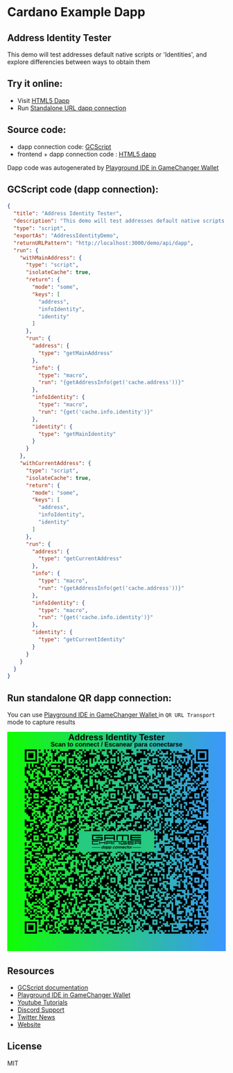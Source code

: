 
# Cardano Example Dapp

## **Address Identity Tester**

This demo will test addresses default native scripts or 'Identities', and explore differencies between ways to obtain them


## Try it online: 

-  Visit [HTML5 Dapp](https://raw.githubusercontent.com/GameChangerFinance/gamechanger.wallet/main/examples/Address%20Identity%20Tester.html)
-  Run [Standalone URL dapp connection](https://beta-wallet.gamechanger.finance/api/2/run/1-H4sIAAAAAAAAA9WRMWvDMBCF_8qhxQmE2NAtW0iXQgulpFPpoFjnWlSWjHSua4L_e0-1lYYEOrebT3rv6bvnoyBNBsVGbJXyGALcKbR8NsAeA6EXK6EwlF63pJ1l3b7WARQ2DnptDBCrQE5ejBeV7AyBlaQ_ECZjAOchm4M1hmwF0irAz9Y4j6B0VaFHW_IVHJB6RAu9HAKQA3cgqS1QjQ2j0NBG1imWZ45wnrbhhz_h3zIhCzxS5-3z0_2jJN4mLlATtZs8N66UpnaBNjdFUeRxo1y2OleybaOxY-1R9JrqBwaY0-PRJYMOzkjCnSxrPiffYXo2qhunvtWuQda-48AZL2IuLLpt5RJzHNPn63hikFdvvyGdQ41TzJmgkaV3aQtxZH2qh3ULHhdZGXnXc3a2XI4p5kTzW1zyR8M6QWdzyHXADHyKHkfWxW53nec_T3-u3guuf9HwzHxe8jh-AfOnTzrhAwAA)

## Source code:

- dapp connection code: [GCScript](Address%20Identity%20Tester.gcscript)
- frontend + dapp connection code : [HTML5 dapp](Address%20Identity%20Tester.html)

Dapp code was autogenerated by [Playground IDE in GameChanger Wallet ](https://beta-wallet.gamechanger.finance/playground)

## GCScript code (dapp connection):
```json
{
  "title": "Address Identity Tester",
  "description": "This demo will test addresses default native scripts or 'Identities', and explore differencies between ways to obtain them",
  "type": "script",
  "exportAs": "AddressIdentityDemo",
  "returnURLPattern": "http://localhost:3000/demo/api/dapp",
  "run": {
    "withMainAddress": {
      "type": "script",
      "isolateCache": true,
      "return": {
        "mode": "some",
        "keys": [
          "address",
          "infoIdentity",
          "identity"
        ]
      },
      "run": {
        "address": {
          "type": "getMainAddress"
        },
        "info": {
          "type": "macro",
          "run": "{getAddressInfo(get('cache.address'))}"
        },
        "infoIdentity": {
          "type": "macro",
          "run": "{get('cache.info.identity')}"
        },
        "identity": {
          "type": "getMainIdentity"
        }
      }
    },
    "withCurrentAddress": {
      "type": "script",
      "isolateCache": true,
      "return": {
        "mode": "some",
        "keys": [
          "address",
          "infoIdentity",
          "identity"
        ]
      },
      "run": {
        "address": {
          "type": "getCurrentAddress"
        },
        "info": {
          "type": "macro",
          "run": "{getAddressInfo(get('cache.address'))}"
        },
        "infoIdentity": {
          "type": "macro",
          "run": "{get('cache.info.identity')}"
        },
        "identity": {
          "type": "getCurrentIdentity"
        }
      }
    }
  }
}
```

## Run standalone QR dapp connection: 

You can use [Playground IDE in GameChanger Wallet ](https://beta-wallet.gamechanger.finance/playground) in `QR URL Transport` mode to capture results

[![This GCScript/URL is too large! make it shorter uploading parts to GCFS. Unable to generate QR code](Address%20Identity%20Tester.png)](https://beta-wallet.gamechanger.finance/api/2/run/1-H4sIAAAAAAAAA9WRMWvDMBCF_8qhxQmE2NAtW0iXQgulpFPpoFjnWlSWjHSua4L_e0-1lYYEOrebT3rv6bvnoyBNBsVGbJXyGALcKbR8NsAeA6EXK6EwlF63pJ1l3b7WARQ2DnptDBCrQE5ejBeV7AyBlaQ_ECZjAOchm4M1hmwF0irAz9Y4j6B0VaFHW_IVHJB6RAu9HAKQA3cgqS1QjQ2j0NBG1imWZ45wnrbhhz_h3zIhCzxS5-3z0_2jJN4mLlATtZs8N66UpnaBNjdFUeRxo1y2OleybaOxY-1R9JrqBwaY0-PRJYMOzkjCnSxrPiffYXo2qhunvtWuQda-48AZL2IuLLpt5RJzHNPn63hikFdvvyGdQ41TzJmgkaV3aQtxZH2qh3ULHhdZGXnXc3a2XI4p5kTzW1zyR8M6QWdzyHXADHyKHkfWxW53nec_T3-u3guuf9HwzHxe8jh-AfOnTzrhAwAA)

## Resources
- [GCScript documentation](https://beta-wallet.gamechanger.finance/doc/api/v2/api.html)
- [Playground IDE in GameChanger Wallet ](https://beta-wallet.gamechanger.finance/playground)
- [Youtube Tutorials](https://www.youtube.com/@gamechanger.finance)
- [Discord Support](https://discord.gg/vpbfyRaDKG)
- [Twitter News](https://twitter.com/GameChangerOk)
- [Website](https://gamechanger.finance)

## License
MIT 
    
